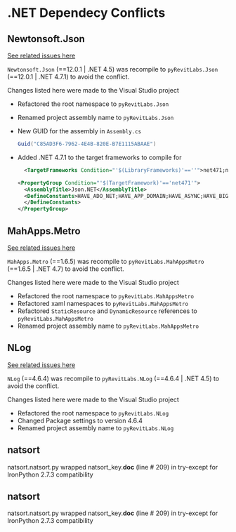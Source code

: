 # .NET Dependecy Conflicts

## Newtonsoft.Json

[See related issues here](https://github.com/eirannejad/pyRevit/issues?utf8=%E2%9C%93&q=is%3Aissue+is%3Aclosed+Newtonsoft)

`Newtonsoft.Json` (==12.0.1 | .NET 4.5) was recompile to `pyRevitLabs.Json` (==12.0.1 | .NET 4.7.1) to avoid the conflict.

Changes listed here were made to the Visual Studio project

- Refactored the root namespace to `pyRevitLabs.Json`
- Renamed project assembly name to `pyRevitLabs.Json`
- New GUID for the assembly in `Assembly.cs`

  ```c#
  Guid("C85AD3F6-7962-4E4B-820E-B7E1115ABAAE")
  ```

- Added .NET 4.7.1 to the target frameworks to compile for

  ```xml
    <TargetFrameworks Condition="'$(LibraryFrameworks)'==''">net471;net45;net40;net35;net20;netstandard1.0;netstandard1.3;netstandard2.0;portable-net45+win8+wpa81+wp8;portable-net40+win8+wpa81+wp8+sl5</TargetFrameworks>
  ```

  ```xml
  <PropertyGroup Condition="'$(TargetFramework)'=='net471'">
    <AssemblyTitle>Json.NET</AssemblyTitle>
    <DefineConstants>HAVE_ADO_NET;HAVE_APP_DOMAIN;HAVE_ASYNC;HAVE_BIG_INTEGER;HAVE_BINARY_FORMATTER;HAVE_BINARY_SERIALIZATION;HAVE_BINARY_EXCEPTION_SERIALIZATION;HAVE_CAS;HAVE_CHAR_TO_LOWER_WITH_CULTURE;HAVE_CHAR_TO_STRING_WITH_CULTURE;HAVE_COM_ATTRIBUTES;HAVE_COMPONENT_MODEL;HAVE_CONCURRENT_COLLECTIONS;HAVE_COVARIANT_GENERICS;HAVE_DATA_CONTRACTS;HAVE_DATE_TIME_OFFSET;HAVE_DB_NULL_TYPE_CODE;HAVE_DYNAMIC;HAVE_EMPTY_TYPES;HAVE_ENTITY_FRAMEWORK;HAVE_EXPRESSIONS;HAVE_FAST_REVERSE;HAVE_FSHARP_TYPES;HAVE_FULL_REFLECTION;HAVE_GUID_TRY_PARSE;HAVE_HASH_SET;HAVE_ICLONEABLE;HAVE_ICONVERTIBLE;HAVE_IGNORE_DATA_MEMBER_ATTRIBUTE;HAVE_INOTIFY_COLLECTION_CHANGED;HAVE_INOTIFY_PROPERTY_CHANGING;HAVE_ISET;HAVE_LINQ;HAVE_MEMORY_BARRIER;HAVE_METHOD_IMPL_ATTRIBUTE;HAVE_NON_SERIALIZED_ATTRIBUTE;HAVE_READ_ONLY_COLLECTIONS;HAVE_REFLECTION_EMIT;HAVE_SECURITY_SAFE_CRITICAL_ATTRIBUTE;HAVE_SERIALIZATION_BINDER_BIND_TO_NAME;HAVE_STREAM_READER_WRITER_CLOSE;HAVE_STRING_JOIN_WITH_ENUMERABLE;HAVE_TIME_SPAN_PARSE_WITH_CULTURE;HAVE_TIME_SPAN_TO_STRING_WITH_CULTURE;HAVE_TIME_ZONE_INFO;HAVE_TRACE_WRITER;HAVE_TYPE_DESCRIPTOR;HAVE_UNICODE_SURROGATE_DETECTION;HAVE_VARIANT_TYPE_PARAMETERS;HAVE_VERSION_TRY_PARSE;HAVE_XLINQ;HAVE_XML_DOCUMENT;HAVE_XML_DOCUMENT_TYPE;HAVE_CONCURRENT_DICTIONARY;$(AdditionalConstants)
    </DefineConstants>
  </PropertyGroup>
  ```

## MahApps.Metro

[See related issues here](https://github.com/eirannejad/pyRevit/issues?utf8=%E2%9C%93&q=is%3Aissue+is%3Aclosed+MahApps)

`MahApps.Metro` (==1.6.5) was recompile to `pyRevitLabs.MahAppsMetro` (==1.6.5 | .NET 4.7) to avoid the conflict.

Changes listed here were made to the Visual Studio project

- Refactored the root namespace to `pyRevitLabs.MahAppsMetro`
- Refactored xaml namespaces to `pyRevitLabs.MahAppsMetro`
- Refactored `StaticResource` and `DynamicResource` references to `pyRevitLabs.MahAppsMetro`
- Renamed project assembly name to `pyRevitLabs.MahAppsMetro`

## NLog

[See related issues here](https://github.com/eirannejad/pyRevit/issues/579)

`NLog` (==4.6.4) was recompile to `pyRevitLabs.NLog` (==4.6.4 | .NET 4.5) to avoid the conflict.

Changes listed here were made to the Visual Studio project

- Refactored the root namespace to `pyRevitLabs.NLog`
- Changed Package settings to version 4.6.4
- Renamed project assembly name to `pyRevitLabs.NLog`


## natsort

natsort.natsort.py
wrapped natsort_key.__doc__ (line # 209) in try-except for IronPython 2.7.3 compatibility

## natsort

natsort.natsort.py
wrapped natsort_key.__doc__ (line # 209) in try-except for IronPython 2.7.3 compatibility